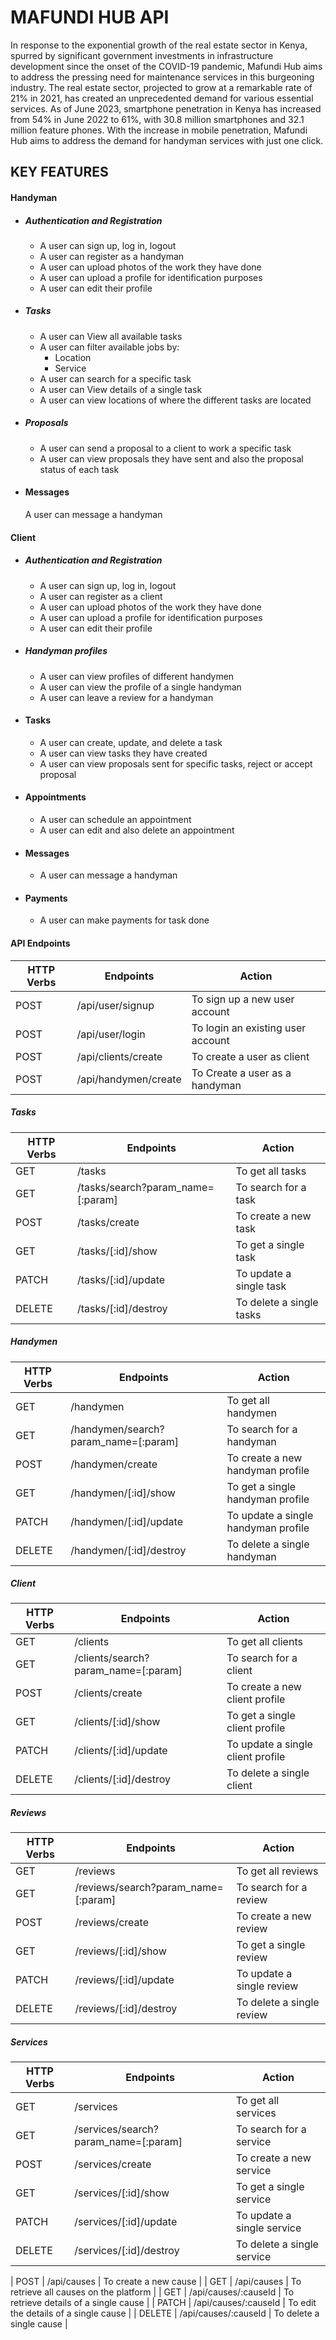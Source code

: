 # MAFUNDI HUB API

In response to the exponential growth of the real estate sector in Kenya, spurred by significant government investments in infrastructure development since the onset of the COVID-19 pandemic, Mafundi Hub aims to address the pressing need for maintenance services in this burgeoning industry. The real estate sector, projected to grow at a remarkable rate of 21% in 2021, has created an unprecedented demand for various essential services. As of June 2023, smartphone penetration in Kenya has increased from 54% in June 2022 to 61%, with 30.8 million smartphones and 32.1 million feature phones. With the increase in mobile penetration, Mafundi Hub aims to address the demand for handyman services with just one click.

## KEY FEATURES
#### Handyman
* ##### Authentication and Registration
    * A user can sign up, log in, logout
    * A user can register as a handyman
    * A user can upload photos of the work they have done
    * A user can upload a profile for identification purposes
    * A user can edit their profile
* ##### Tasks
    * A user can View all available tasks
    * A user can filter available jobs by:
        * Location
        * Service
     * A user can search for a specific task
     * A user can View details of a single task
     * A user can view locations of where the different tasks are located
* ##### Proposals
    * A user can send a proposal to a client to work a specific task
    * A user can view proposals they have sent and also the proposal status of each task

* #### Messages
    A user can message a handyman

  
#### Client
* ##### Authentication and Registration
    * A user can sign up, log in, logout
    * A user can register as a client
    * A user can upload photos of the work they have done
    * A user can upload a profile for identification purposes
    * A user can edit their profile
* ##### Handyman profiles
    * A user can view profiles of different handymen
    * A user can view the profile of a single handyman
    * A user can leave a review for a handyman
* #### Tasks
    * A user can create, update, and delete a task
    * A user can view tasks they have created
    * A user can view proposals sent for specific tasks, reject or accept proposal
      
* #### Appointments
    * A user can schedule an appointment
    * A user can edit and also delete an appointment
      
* #### Messages
    * A user can message a handyman
      
* #### Payments
    * A user can make payments for task done

#### API Endpoints
| HTTP Verbs | Endpoints | Action |
| --- | --- | --- |
| POST | /api/user/signup | To sign up a new user account |
| POST | /api/user/login | To login an existing user account |
| POST | /api/clients/create | To create a user as client|
| POST | /api/handymen/create | To Create a user as a handyman |

##### Tasks
| HTTP Verbs | Endpoints | Action |
| --- | --- | --- |
| GET | /tasks | To get all tasks|
| GET | /tasks/search?param_name=[:param] | To search for a task|
| POST | /tasks/create | To create a new task|
| GET | /tasks/[:id]/show| To get a single task |
| PATCH | /tasks/[:id]/update | To update a single task|
| DELETE | /tasks/[:id]/destroy | To delete a single tasks |

##### Handymen
| HTTP Verbs | Endpoints | Action |
| --- | --- | --- |
| GET | /handymen | To get all handymen|
| GET | /handymen/search?param_name=[:param] | To search for a handyman|
| POST | /handymen/create | To create a new handyman profile|
| GET | /handymen/[:id]/show| To get a single handyman profile |
| PATCH | /handymen/[:id]/update | To update a single handyman profile|
| DELETE | /handymen/[:id]/destroy | To delete a single handyman |

##### Client
| HTTP Verbs | Endpoints | Action |
| --- | --- | --- |
| GET | /clients | To get all clients|
| GET | /clients/search?param_name=[:param] | To search for a client|
| POST | /clients/create | To create a new client profile|
| GET | /clients/[:id]/show| To get a single client profile |
| PATCH | /clients/[:id]/update | To update a single client profile|
| DELETE | /clients/[:id]/destroy | To delete a single client |

##### Reviews
| HTTP Verbs | Endpoints | Action |
| --- | --- | --- |
| GET | /reviews | To get all reviews|
| GET | /reviews/search?param_name=[:param] | To search for a review|
| POST | /reviews/create | To create a new review |
| GET | /reviews/[:id]/show| To get a single review  |
| PATCH | /reviews/[:id]/update | To update a single review |
| DELETE | /reviews/[:id]/destroy | To delete a single review |

##### Services
| HTTP Verbs | Endpoints | Action |
| --- | --- | --- |
| GET | /services | To get all services|
| GET | /services/search?param_name=[:param] | To search for a service|
| POST | /services/create | To create a new service |
| GET | /services/[:id]/show| To get a single service  |
| PATCH | /services/[:id]/update | To update a single service |
| DELETE | /services/[:id]/destroy | To delete a single service |

| POST | /api/causes | To create a new cause |
| GET | /api/causes | To retrieve all causes on the platform |
| GET | /api/causes/:causeId | To retrieve details of a single cause |
| PATCH | /api/causes/:causeId | To edit the details of a single cause |
| DELETE | /api/causes/:causeId | To delete a single cause |
